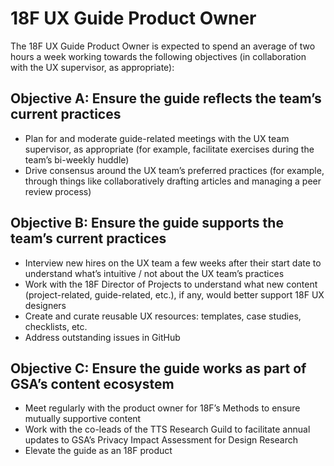 # 18F UX Guide Product Owner 
The 18F UX Guide Product Owner is expected to spend an average of two hours a week working towards the following objectives (in collaboration with the UX supervisor, as appropriate):

## Objective A: Ensure the guide reflects the team’s current practices

- Plan for and moderate guide-related meetings with the UX team supervisor, as appropriate (for example, facilitate exercises during the team’s bi-weekly huddle)
- Drive consensus around the UX team’s preferred practices (for example, through things like collaboratively drafting articles and managing a peer review process)

## Objective B: Ensure the guide supports the team’s current practices

- Interview new hires on the UX team a few weeks after their start date to understand what’s intuitive / not about the UX team’s practices
- Work with the 18F Director of Projects to understand what new content (project-related, guide-related, etc.), if any, would better support 18F UX designers
- Create and curate reusable UX resources: templates, case studies, checklists, etc.
- Address outstanding issues in GitHub

## Objective C: Ensure the guide works as part of GSA’s content ecosystem
- Meet regularly with the product owner for 18F’s Methods to ensure mutually supportive content
- Work with the co-leads of the TTS Research Guild to facilitate annual updates to GSA’s Privacy Impact Assessment for Design Research
- Elevate the guide as an 18F product
